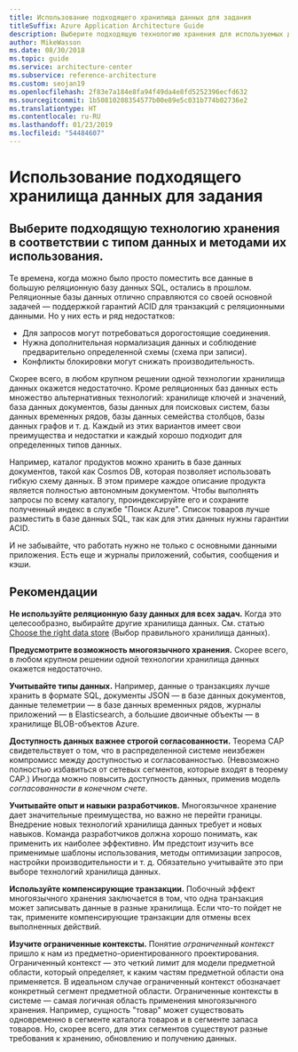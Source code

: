 ```yaml
---
title: Использование подходящего хранилища данных для задания
titleSuffix: Azure Application Architecture Guide
description: Выберите подходящую технологию хранения для используемых данных и способ ее использования.
author: MikeWasson
ms.date: 08/30/2018
ms.topic: guide
ms.service: architecture-center
ms.subservice: reference-architecture
ms.custom: seojan19
ms.openlocfilehash: 2f83e7a184e8fa94f49da4e8fd5252396ecfd632
ms.sourcegitcommit: 1b50810208354577b00e89e5c031b774b02736e2
ms.translationtype: HT
ms.contentlocale: ru-RU
ms.lasthandoff: 01/23/2019
ms.locfileid: "54484607"
---
```

# <a name="use-the-best-data-store-for-the-job"></a>Использование подходящего хранилища данных для задания

## <a name="pick-the-storage-technology-that-is-the-best-fit-for-your-data-and-how-it-will-be-used"></a>Выберите подходящую технологию хранения в соответствии с типом данных и методами их использования.

Те времена, когда можно было просто поместить все данные в большую реляционную базу данных SQL, остались в прошлом. Реляционные базы данных отлично справляются со своей основной задачей &mdash; поддержкой гарантий ACID для транзакций с реляционными данными. Но у них есть и ряд недостатков:

- Для запросов могут потребоваться дорогостоящие соединения.
- Нужна дополнительная нормализация данных и соблюдение предварительно определенной схемы (схема при записи).
- Конфликты блокировки могут снижать производительность.

Скорее всего, в любом крупном решении одной технологии хранилища данных окажется недостаточно. Кроме реляционных баз данных есть множество альтернативных технологий: хранилище ключей и значений, база данных документов, базы данных для поисковых систем, базы данных временных рядов, базы данных семейства столбцов, базы данных графов и т. д. Каждый из этих вариантов имеет свои преимущества и недостатки и каждый хорошо подходит для определенных типов данных.

Например, каталог продуктов можно хранить в базе данных документов, такой как Cosmos DB, которая позволяет использовать гибкую схему данных. В этом примере каждое описание продукта является полностью автономным документом. Чтобы выполнять запросы по всему каталогу, проиндексируйте его и сохраните полученный индекс в службе "Поиск Azure". Список товаров лучше разместить в базе данных SQL, так как для этих данных нужны гарантии ACID.

И не забывайте, что работать нужно не только с основными данными приложения. Есть еще и журналы приложений, события, сообщения и кэши.

## <a name="recommendations"></a>Рекомендации

**Не используйте реляционную базу данных для всех задач.** Когда это целесообразно, выбирайте другие хранилища данных. См. статью [Choose the right data store][data-store-overview] (Выбор правильного хранилища данных).

**Предусмотрите возможность многоязычного хранения.** Скорее всего, в любом крупном решении одной технологии хранилища данных окажется недостаточно.

**Учитывайте типы данных.** Например, данные о транзакциях лучше хранить в формате SQL, документы JSON — в базе данных документов, данные телеметрии — в базе данных временных рядов, журналы приложений — в Elasticsearch, а большие двоичные объекты — в хранилище BLOB-объектов Azure.

**Доступность данных важнее строгой согласованности.** Теорема CAP свидетельствует о том, что в распределенной системе неизбежен компромисс между доступностью и согласованностью. (Невозможно полностью избавиться от сетевых сегментов, которые входят в теорему CAP.) Иногда можно повысить доступность данных, применив модель *согласованности в конечном счете*.

**Учитывайте опыт и навыки разработчиков.** Многоязычное хранение дает значительные преимущества, но важно не перейти границы. Внедрение новых технологий хранилища данных требует и новых навыков. Команда разработчиков должна хорошо понимать, как применить их наиболее эффективно. Им предстоит изучить все применимые шаблоны использования, методы оптимизации запросов, настройки производительности и т. д. Обязательно учитывайте это при выборе технологий хранилища данных.

**Используйте компенсирующие транзакции.** Побочный эффект многоязычного хранения заключается в том, что одна транзакция может записывать данные в разные хранилища. Если что-то пойдет не так, примените компенсирующие транзакции для отмены всех выполненных действий.

**Изучите ограниченные контексты.** Понятие *ограниченный контекст* пришло к нам из предметно-ориентированного проектирования. Ограниченный контекст — это четкий лимит для модели предметной области, который определяет, к каким частям предметной области она применяется. В идеальном случае ограниченный контекст обозначает конкретный сегмент предметной области. Ограниченные контексты в системе — самая логичная область применения многоязычного хранения. Например, сущность "товар" может существовать одновременно в сегменте каталога товаров и в сегменте запаса товаров. Но, скорее всего, для этих сегментов существуют разные требования к хранению, обновлению и получению данных.

[data-store-overview]: ../technology-choices/data-store-overview.md
